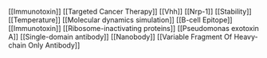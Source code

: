 [[Immunotoxin]]
[[Targeted Cancer Therapy]]
[[Vhh]]
[[Nrp-1]]
[[Stability]]
[[Temperature]]
[[Molecular dynamics simulation]]
[[B-cell Epitope]]
[[Immunotoxin]]
[[Ribosome-inactivating proteins]]
[[Pseudomonas exotoxin A]]
[[Single-domain antibody]]
[[Nanobody]]
[[Variable Fragment Of Heavy-chain Only Antibody]]
